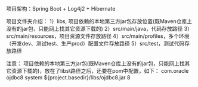 项目架构：Spring Boot + Log4j2 + Hibernate

项目文件夹介绍：
1）libs,  项目依赖的本地第三方jar包存放位置(既Maven仓库上没有的jar包，只能网上找其它资源下载的)
2）src/main/java，代码存放路径
3）src/main/resources，项目资源文件存放路径
4）src/main/profiles，多个环境（开发dev、测试test、生产prod）配置文件存放路径
5）src/test，测试代码存放路径

注意：
项目依赖的本地第三方jar包(既Maven仓库上没有的jar包，只能网上找其它资源下载的)，放在了libs\路径之后，还要在pom中配置，如下：
		<!-- 添加 ODBC 驱动包 -->
		<dependency>
			<groupId>com.oracle</groupId>
			<artifactId>ojdbc8</artifactId>
			<scope>system</scope>
			<systemPath>${project.basedir}/libs/ojdbc8.jar</systemPath>
            <version>8</version> <!-- 随便配置的版本号，不配置编译打包等会报错 -->
		</dependency>
